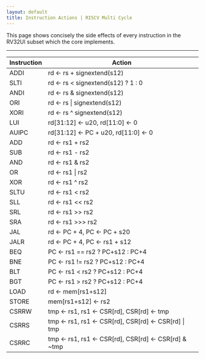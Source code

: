 ```yaml
---
layout: default
title: Instruction Actions | RISCV Multi Cycle
---
```


This page shows concisely the side effects of every instruction in the RV32UI
subset which the core implements.

----

Instruction | Action  
------------|----------------------------------------------------
 ADDI       | rd <- rs + signextend(s12)
 SLTI       | rd <- rs < signextend(s12) ? 1 : 0
 ANDI       | rd <- rs & signextend(s12)
 ORI        | rd <- rs \| signextend(s12)
 XORI       | rd <- rs ^ signextend(s12)
 LUI        | rd[31:12] <- u20, rd[11:0]  <- 0
 AUIPC      | rd[31:12] <- PC + u20, rd[11:0]  <- 0
 ADD        | rd <- rs1 + rs2
 SUB        | rd <- rs1 - rs2
 AND        | rd <- rs1 & rs2
 OR         | rd <- rs1 \| rs2
 XOR        | rd <- rs1 ^ rs2
 SLTU       | rd <- rs1 < rs2
 SLL        | rd <- rs1 <<  rs2
 SRL        | rd <- rs1 >>  rs2
 SRA        | rd <- rs1 >>> rs2
 JAL        | rd <- PC + 4, PC <- PC + s20
 JALR       | rd <- PC + 4, PC <- rs1 + s12
 BEQ        | PC <- rs1 == rs2 ? PC+s12 : PC+4
 BNE        | PC <- rs1 != rs2 ? PC+s12 : PC+4
 BLT        | PC <- rs1 <  rs2 ? PC+s12 : PC+4
 BGT        | PC <- rs1 >  rs2 ? PC+s12 : PC+4
 LOAD       | rd <- mem[rs1+s12]
 STORE      | mem[rs1+s12] <- rs2
 CSRRW      | tmp     <- rs1, rs1     <- CSR[rd], CSR[rd] <- tmp
 CSRRS      | tmp     <- rs1, rs1     <- CSR[rd], CSR[rd] <- CSR[rd] \| tmp
 CSRRC      | tmp     <- rs1, rs1     <- CSR[rd], CSR[rd] <- CSR[rd] & ~tmp

